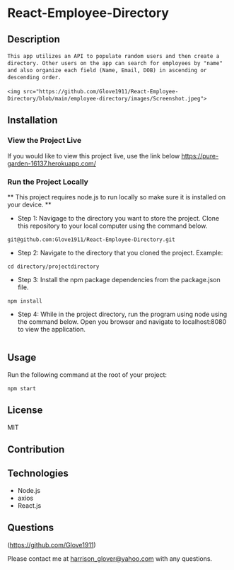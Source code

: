 # React-Employee-Directory

 ## Description
    This app utilizes an API to populate random users and then create a directory. Other users on the app can search for employees by "name" and also organize each field (Name, Email, DOB) in ascending or descending order.

    <img src="https://github.com/Glove1911/React-Employee-Directory/blob/main/employee-directory/images/Screenshot.jpeg">

## Installation

### View the Project Live

If you would like to view this project live, use the link below
https://pure-garden-16137.herokuapp.com/

### Run the Project Locally
** This project requires node.js to run locally so make sure it is installed on your device.  **

* Step 1: Navigage to the directory you want to store the project.  Clone this repository to your local computer using the command below.

```
git@github.com:Glove1911/React-Employee-Directory.git
```
* Step 2: Navigate to the directory that you cloned the project.
Example:
```
cd directory/projectdirectory
```

* Step 3: Install the npm package dependencies from the package.json file.
```
npm install
```

* Step 4: While in the project directory, run the program using node using the command below. Open you browser and navigate to localhost:8080 to view the application.
```
```  

## Usage
Run the following command at the root of your project:
```
npm start
```


## License
MIT


## Contribution



## Technologies
* Node.js
* axios
* React.js




## Questions
(https://github.com/Glove1911) 


Please contact me at [harrison_glover@yahoo.com](mailto:harrison_glover@yahoo.com) with any questions.
